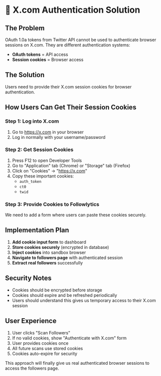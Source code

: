 # 🔐 X.com Authentication Solution

## The Problem
OAuth 1.0a tokens from Twitter API cannot be used to authenticate browser sessions on X.com. They are different authentication systems:
- **OAuth tokens** = API access
- **Session cookies** = Browser access

## The Solution
Users need to provide their X.com session cookies for browser authentication.

## How Users Can Get Their Session Cookies

### Step 1: Log into X.com
1. Go to https://x.com in your browser
2. Log in normally with your username/password

### Step 2: Get Session Cookies
1. Press F12 to open Developer Tools
2. Go to "Application" tab (Chrome) or "Storage" tab (Firefox)
3. Click on "Cookies" → "https://x.com"
4. Copy these important cookies:
   - `auth_token`
   - `ct0` 
   - `twid`

### Step 3: Provide Cookies to Followlytics
We need to add a form where users can paste these cookies securely.

## Implementation Plan

1. **Add cookie input form** to dashboard
2. **Store cookies securely** (encrypted in database)
3. **Inject cookies** into sandbox browser
4. **Navigate to followers page** with authenticated session
5. **Extract real followers** successfully

## Security Notes
- Cookies should be encrypted before storage
- Cookies should expire and be refreshed periodically
- Users should understand this gives us temporary access to their X.com session

## User Experience
1. User clicks "Scan Followers"
2. If no valid cookies, show "Authenticate with X.com" form
3. User provides cookies once
4. All future scans use stored cookies
5. Cookies auto-expire for security

This approach will finally give us real authenticated browser sessions to access the followers page.
